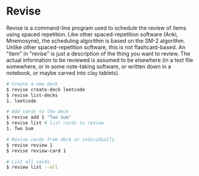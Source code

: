 # Revise 

Revise is a command-line program used to schedule the review of items using spaced repetition. Like other spaced-repetition software (Anki, Mnemosyne), the scheduling algorithm is based on the SM-2 algorithm. Unlike other spaced-repetition software, this is not flashcard-based. An "item" in "revise" is just a description of the thing you want to review. The actual information to be reviewed is assumed to be elsewhere (in a text file somewhere, or in some note-taking software, or written down in a notebook, or maybe carved into clay tablets).

``` sh
# Create a new deck
$ revise create-deck leetcode
$ revise list-decks
1. leetcode

# Add cards to the deck
$ revise add 1 "Two Sum"
$ revise list # list cards to review
1. Two Sum

# Revise cards from deck or individually
$ revise review 1 
$ revise review-card 1 

# List all cards
$ review list --all
```